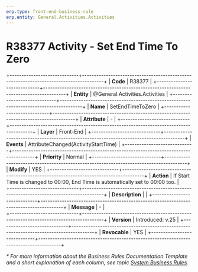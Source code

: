 ```yaml
---
erp.type: front-end-business-rule
erp.entity: General.Activities.Activities
---
```


# R38377 Activity - Set End Time To Zero

+-----------------------------+---------------------------------------------------------------------------------------+
| **Code**                    | R38377                                                                                |
+-----------------------------+---------------------------------------------------------------------------------------+
| **Entity**                  | @General.Activities.Activities                                                        |
+-----------------------------+---------------------------------------------------------------------------------------+
| **Name**                    | SetEndTimeToZero                                                                      |
+-----------------------------+---------------------------------------------------------------------------------------+
| **Attribute**               | \-                                                                                    |
+-----------------------------+---------------------------------------------------------------------------------------+
| **Layer**                   | Front-End                                                                             |
+-----------------------------+---------------------------------------------------------------------------------------+
| **Events**                  | AttributeChanged(ActivityStartTime)                                                   |
+-----------------------------+---------------------------------------------------------------------------------------+
| **Priority**                | Normal                                                                                |
+-----------------------------+---------------------------------------------------------------------------------------+
| **Modify**                  | YES                                                                                   |
+-----------------------------+---------------------------------------------------------------------------------------+
| **Action**                  | If Start Time is changed to 00:00, End Time is automatically set to 00:00 too.        |             
+-----------------------------+---------------------------------------------------------------------------------------+
| **Description**             |                                                                                       | 
+-----------------------------+---------------------------------------------------------------------------------------+
| **Message**                 | \-                                                                                    |                         
+-----------------------------+---------------------------------------------------------------------------------------+
| **Version**                 | Introduced: v.25                                                                      |
+-----------------------------+---------------------------------------------------------------------------------------+
| **Revocable**               | YES                                                                                   |
+-----------------------------+---------------------------------------------------------------------------------------+

*\* For more information about the Business Rules Documentation Template and a short explanation of each column, see
topic [System Business Rules](../templates/template-description-system-business-rules.md).*

